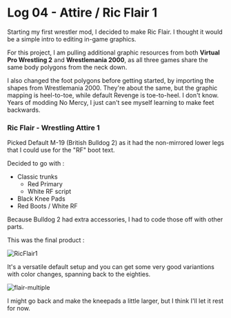 # Log 04 - Attire / Ric Flair 1

Starting my first wrestler mod, I decided to make Ric Flair. I thought it would be a simple intro to editing in-game graphics.

For this project, I am pulling additional graphic resources from both **Virtual Pro Wrestling 2** and **Wrestlemania 2000**, as all three games share the same body polygons from the neck down.

I also changed the foot polygons before getting started, by importing the shapes from Wrestlemania 2000. They're about the same, but the graphic mapping is heel-to-toe, while default Revenge is toe-to-heel. I don't know. Years of modding No Mercy, I just can't see myself learning to make feet backwards. 

### Ric Flair - Wrestling Attire 1 

Picked Default M-19 (British Bulldog 2) as it had the non-mirrored lower legs that I could use for the "RF" boot text. 

Decided to go with :
- Classic trunks
  - Red Primary
  - White RF script
- Black Knee Pads
- Red Boots / White RF

Because Bulldog 2 had extra accessories, I had to code those off with other parts. 

This was the final product : 

![RicFlair1](https://github.com/user-attachments/assets/2fed001f-5f60-4798-b5fe-06346a7f8df0)

It's a versatile default setup and you can get some very good variantions with color changes, spanning back to the eighties.

![flair-multiple](https://github.com/user-attachments/assets/5a2b7af1-6ff9-4c6b-8298-b966ac069283)

I might go back and make the kneepads a little larger, but I think I'll let it rest for now. 


